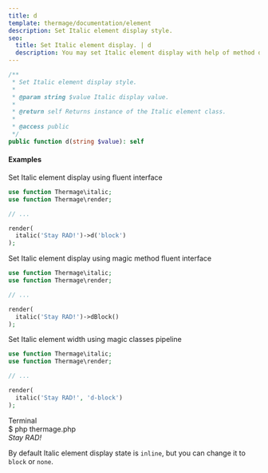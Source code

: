 ```yaml
---
title: d
template: thermage/documentation/element
description: Set Italic element display style.
seo:
  title: Set Italic element display. | d
  description: You may set Italic element display with help of method d
---
```


```php
/**
 * Set Italic element display style.
 *
 * @param string $value Italic display value.
 *
 * @return self Returns instance of the Italic element class.
 *
 * @access public
 */
public function d(string $value): self
```

#### Examples

Set Italic element display using fluent interface
```php
use function Thermage\italic;
use function Thermage\render;

// ...

render(
  italic('Stay RAD!')->d('block')
);
```

Set Italic element display using magic method fluent interface
```php
use function Thermage\italic;
use function Thermage\render;

// ...

render(
  italic('Stay RAD!')->dBlock()
);
```

Set Italic element width using magic classes pipeline
```php
use function Thermage\italic;
use function Thermage\render;

// ...

render( 
  italic('Stay RAD!', 'd-block')
);
```

<div class="terminal">
  <div class="terminal-header">Terminal</div>
  <div class="terminal-body">
    <div class="terminal-command">$ php thermage.php</div>
    <div style="font-style: italic; width: 100%">Stay RAD!</div>
  </div>
</div>

By default Italic element display state is `inline`, but you can change it to `block` or `none`.